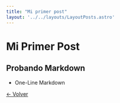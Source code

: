```yaml
---
title: "Mi primer post"
layout: '../../layouts/LayoutPosts.astro'
---
```


# Mi Primer Post

## Probando Markdown

- One-Line Markdown

[&larr; Volver](/posts)